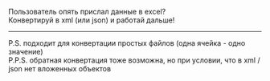 Пользователь опять прислал данные в excel? <br>
Конвертируй в xml (или json) и работай дальше!
***
P.S. подходит для конвертации простых файлов (одна ячейка - одно значение) <br>
P.P.S. обратная конвертация тоже возможна, но при условии, что в xml / json нет вложенных объектов
